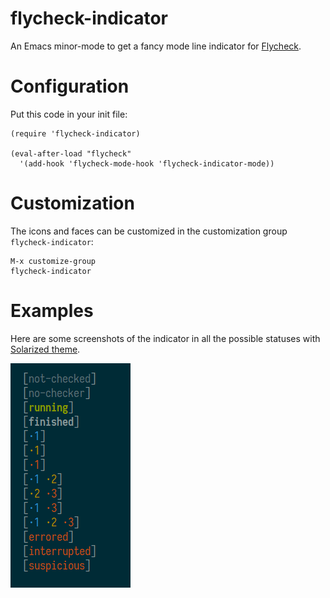 # flycheck-indicator

An Emacs minor-mode to get a fancy mode line indicator
for [Flycheck](https://github.com/flycheck/flycheck).

# Configuration
Put this code in your init file:

    (require 'flycheck-indicator)

    (eval-after-load "flycheck"
      '(add-hook 'flycheck-mode-hook 'flycheck-indicator-mode))

# Customization

The icons and faces can be customized in the customization group `flycheck-indicator`:

    M-x customize-group
    flycheck-indicator
    
# Examples

Here are some screenshots of the indicator in all the possible statuses
with [Solarized theme](https://ethanschoonover.com/solarized/).

![fancy indicator with solarized theme](doc/screenshots.png)
